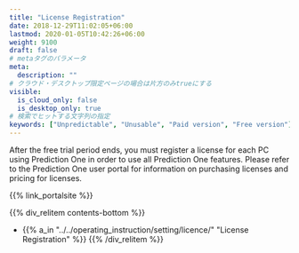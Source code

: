 ```yaml
---
title: "License Registration"
date: 2018-12-29T11:02:05+06:00
lastmod: 2020-01-05T10:42:26+06:00
weight: 9100
draft: false
# metaタグのパラメータ
meta:
  description: ""
# クラウド・デスクトップ限定ページの場合は片方のみtrueにする
visible:
  is_cloud_only: false
  is_desktop_only: true
# 検索でヒットする文字列の指定
keywords: ["Unpredictable", "Unusable", "Paid version", "Free version"]
---
```


After the free trial period ends, you must register a license for each PC using Prediction One in order to use all Prediction One features.
Please refer to the Prediction One user portal for information on purchasing licenses and pricing for licenses.

{{% link_portalsite %}}

{{% div_relitem contents-bottom %}}

- {{% a_in "../../operating_instruction/setting/licence/" "License Registration" %}}
  {{% /div_relitem %}}
